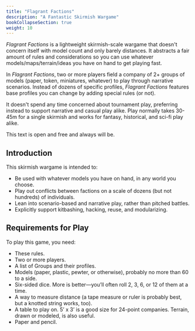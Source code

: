 ```yaml
---
title: "Flagrant Factions"
description: "A Fantastic Skirmish Wargame"
bookCollapseSection: true
weight: 10
---
```


<!-- vale Jared.JustSayIt = NO -->

_Flagrant Factions_ is a lightweight skirmish-scale wargame that doesn't concern itself with model count and only barely distances.
It abstracts a fair amount of rules and considerations so you can use whatever models/maps/terrain/ideas you have on hand to get playing fast.

<!-- vale alex.Ablist = NO -->

In _Flagrant Factions_, two or more players field a company of 2+ groups of models (paper, token, miniatures, whatever) to play through narrative scenarios.
Instead of dozens of specific profiles, _Flagrant Factions_ features base profiles you can change by adding special rules (or not).

<!-- vale alex.Ablist = YES -->

It doesn't spend any time concerned about tournament play, preferring instead to support narrative and casual play alike.
Play normally takes 30-45m for a single skirmish and works for fantasy, historical, and sci-fi play alike.

This text is open and free and always will be.

<!-- Leaving the pitch text above in for now -->

## Introduction

<!-- vale Flagrant.Passive = NO -->

This skirmish wargame is intended to:

+ Be used with whatever models you have on hand, in any world you choose.
+ Play out conflicts between factions on a scale of dozens (but not hundreds) of individuals.
+ Lean into scenario-based and narrative play, rather than pitched battles.
+ Explicitly support kitbashing, hacking, reuse, and modularizing.

<!-- vale Flagrant.Passive = YES -->

## Requirements for Play

To play this game, you need:

+ These rules.
+ Two or more players.
+ A list of Groups and their profiles.
+ Models (paper, plastic, pewter, or otherwise), probably no more than 60 to a side.
+ Six-sided dice. More is better—you’ll often roll 2, 3, 6, or 12 of them at a time.
+ A way to measure distance (a tape measure or ruler is probably best, but a knotted string works, too).
+ A table to play on. 5’ x 3’ is a good size for 24-point companies.
  Terrain, drawn or modeled, is also useful.
+ Paper and pencil.
